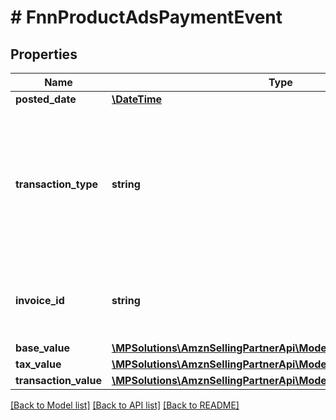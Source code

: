 # # FnnProductAdsPaymentEvent

## Properties

Name | Type | Description | Notes
------------ | ------------- | ------------- | -------------
**posted_date** | [**\DateTime**](\DateTime.md) |  | [optional]
**transaction_type** | **string** | Indicates if the transaction is for a charge or a refund.  Possible values:  * charge - Charge  * refund - Refund | [optional]
**invoice_id** | **string** | Identifier for the invoice that the transaction appears in. | [optional]
**base_value** | [**\MPSolutions\AmznSellingPartnerApi\Models\Finances\FnnCurrency**](FnnCurrency.md) |  | [optional]
**tax_value** | [**\MPSolutions\AmznSellingPartnerApi\Models\Finances\FnnCurrency**](FnnCurrency.md) |  | [optional]
**transaction_value** | [**\MPSolutions\AmznSellingPartnerApi\Models\Finances\FnnCurrency**](FnnCurrency.md) |  | [optional]

[[Back to Model list]](../../README.md#models) [[Back to API list]](../../README.md#endpoints) [[Back to README]](../../README.md)
